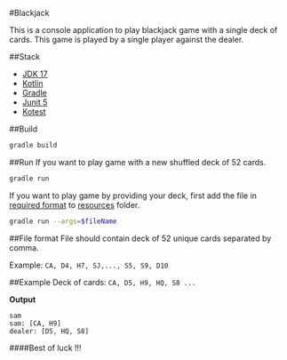 #Blackjack

This is a console application to play blackjack game with a single deck of cards. This game is played by a single player against the dealer.

##Stack

- [JDK 17](https://openjdk.org/projects/jdk/17/)
- [Kotlin](https://kotlinlang.org/docs/home.html)
- [Gradle](https://gradle.org/)
- [Junit 5](https://junit.org/junit5/)
- [Kotest](https://kotest.io/)

##Build
```bash
gradle build
```

##Run
If you want to play game with a new shuffled deck of 52 cards.
```bash
gradle run
```

If you want to play game by providing your deck, first add the file in [required format](#file-format) to [resources](/src/main/resources) folder.
```bash
gradle run --args=$fileName
```

##File format
File should contain deck of 52 unique cards separated by comma.

Example: `CA, D4, H7, SJ,..., S5, S9, D10`

##Example
Deck of cards: `CA, D5, H9, HQ, S8 ...`

<b>Output</b>
```
sam
sam: [CA, H9]
dealer: [D5, HQ, S8]
```

####Best of luck !!!
